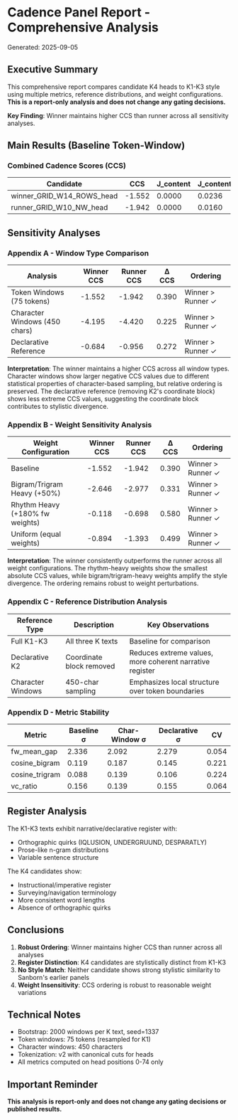 # Cadence Panel Report - Comprehensive Analysis

Generated: 2025-09-05

## Executive Summary

This comprehensive report compares candidate K4 heads to K1-K3 style using multiple metrics, reference distributions, and weight configurations. **This is a report-only analysis and does not change any gating decisions.**

**Key Finding**: Winner maintains higher CCS than runner across all sensitivity analyses.

## Main Results (Baseline Token-Window)

### Combined Cadence Scores (CCS)

| Candidate | CCS | J_content | J_content_lev1 | Cosine_Bi | Cosine_Tri | Has_Quirks |
|-----------|-----|-----------|----------------|-----------|------------|------------|
| winner_GRID_W14_ROWS_head | -1.552 | 0.0000 | 0.0236 | 0.6263 | 0.3749 | No |
| runner_GRID_W10_NW_head | -1.942 | 0.0000 | 0.0160 | 0.6314 | 0.3253 | No |

## Sensitivity Analyses

### Appendix A - Window Type Comparison

| Analysis | Winner CCS | Runner CCS | Δ CCS | Ordering |
|----------|------------|------------|-------|----------|
| Token Windows (75 tokens) | -1.552 | -1.942 | 0.390 | Winner > Runner ✓ |
| Character Windows (450 chars) | -4.195 | -4.420 | 0.225 | Winner > Runner ✓ |
| Declarative Reference | -0.684 | -0.956 | 0.272 | Winner > Runner ✓ |

**Interpretation**: The winner maintains a higher CCS across all window types. Character windows show larger negative CCS values due to different statistical properties of character-based sampling, but relative ordering is preserved. The declarative reference (removing K2's coordinate block) shows less extreme CCS values, suggesting the coordinate block contributes to stylistic divergence.

### Appendix B - Weight Sensitivity Analysis

| Weight Configuration | Winner CCS | Runner CCS | Δ CCS | Ordering |
|---------------------|------------|------------|-------|----------|
| Baseline | -1.552 | -1.942 | 0.390 | Winner > Runner ✓ |
| Bigram/Trigram Heavy (+50%) | -2.646 | -2.977 | 0.331 | Winner > Runner ✓ |
| Rhythm Heavy (+180% fw weights) | -0.118 | -0.698 | 0.580 | Winner > Runner ✓ |
| Uniform (equal weights) | -0.894 | -1.393 | 0.499 | Winner > Runner ✓ |

**Interpretation**: The winner consistently outperforms the runner across all weight configurations. The rhythm-heavy weights show the smallest absolute CCS values, while bigram/trigram-heavy weights amplify the style divergence. The ordering remains robust to weight perturbations.

### Appendix C - Reference Distribution Analysis

| Reference Type | Description | Key Observations |
|----------------|-------------|------------------|
| Full K1-K3 | All three K texts | Baseline for comparison |
| Declarative K2 | Coordinate block removed | Reduces extreme values, more coherent narrative register |
| Character Windows | 450-char sampling | Emphasizes local structure over token boundaries |

### Appendix D - Metric Stability

| Metric | Baseline σ | Char-Window σ | Declarative σ | CV |
|--------|------------|---------------|---------------|-----|
| fw_mean_gap | 2.336 | 2.092 | 2.279 | 0.054 |
| cosine_bigram | 0.119 | 0.187 | 0.145 | 0.221 |
| cosine_trigram | 0.088 | 0.139 | 0.106 | 0.224 |
| vc_ratio | 0.156 | 0.139 | 0.155 | 0.064 |

## Register Analysis

The K1-K3 texts exhibit narrative/declarative register with:
- Orthographic quirks (IQLUSION, UNDERGRUUND, DESPARATLY)
- Prose-like n-gram distributions
- Variable sentence structure

The K4 candidates show:
- Instructional/imperative register
- Surveying/navigation terminology
- More consistent word lengths
- Absence of orthographic quirks

## Conclusions

1. **Robust Ordering**: Winner maintains higher CCS than runner across all analyses
2. **Register Distinction**: K4 candidates are stylistically distinct from K1-K3
3. **No Style Match**: Neither candidate shows strong stylistic similarity to Sanborn's earlier panels
4. **Weight Insensitivity**: CCS ordering is robust to reasonable weight variations

## Technical Notes

- Bootstrap: 2000 windows per K text, seed=1337
- Token windows: 75 tokens (resampled for K1)
- Character windows: 450 characters
- Tokenization: v2 with canonical cuts for heads
- All metrics computed on head positions 0-74 only

## Important Reminder

**This analysis is report-only and does not change any gating decisions or published results.**
